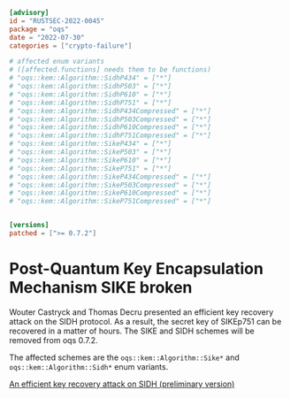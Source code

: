 ```toml
[advisory]
id = "RUSTSEC-2022-0045"
package = "oqs"
date = "2022-07-30"
categories = ["crypto-failure"]

# affected enum variants
# ([affected.functions] needs them to be functions)
# "oqs::kem::Algorithm::SidhP434" = ["*"]
# "oqs::kem::Algorithm::SidhP503" = ["*"]
# "oqs::kem::Algorithm::SidhP610" = ["*"]
# "oqs::kem::Algorithm::SidhP751" = ["*"]
# "oqs::kem::Algorithm::SidhP434Compressed" = ["*"]
# "oqs::kem::Algorithm::SidhP503Compressed" = ["*"]
# "oqs::kem::Algorithm::SidhP610Compressed" = ["*"]
# "oqs::kem::Algorithm::SidhP751Compressed" = ["*"]
# "oqs::kem::Algorithm::SikeP434" = ["*"]
# "oqs::kem::Algorithm::SikeP503" = ["*"]
# "oqs::kem::Algorithm::SikeP610" = ["*"]
# "oqs::kem::Algorithm::SikeP751" = ["*"]
# "oqs::kem::Algorithm::SikeP434Compressed" = ["*"]
# "oqs::kem::Algorithm::SikeP503Compressed" = ["*"]
# "oqs::kem::Algorithm::SikeP610Compressed" = ["*"]
# "oqs::kem::Algorithm::SikeP751Compressed" = ["*"]


[versions]
patched = [">= 0.7.2"]
```

# Post-Quantum Key Encapsulation Mechanism SIKE broken

Wouter Castryck and Thomas Decru presented an efficient key recovery attack on the SIDH protocol.
As a result, the secret key of SIKEp751 can be recovered in a matter of hours.
The SIKE and SIDH schemes will be removed from oqs 0.7.2.

The affected schemes are the `oqs::kem::Algorithm::Sike*` and `oqs::kem::Algorithm::Sidh*` enum variants.

[An efficient key recovery attack on SIDH (preliminary version)](https://eprint.iacr.org/2022/975)
